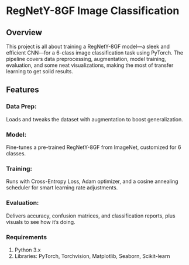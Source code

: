 # RegNetY-8GF Image Classification
## Overview
This project is all about training a RegNetY-8GF model—a sleek and efficient CNN—for a 6-class image classification task using PyTorch. The pipeline covers data preprocessing, augmentation, model training, evaluation, and some neat visualizations, making the most of transfer learning to get solid results.

## Features
### Data Prep:
Loads and tweaks the dataset with augmentation to boost generalization.
### Model: 
Fine-tunes a pre-trained RegNetY-8GF from ImageNet, customized for 6 classes.
### Training:
Runs with Cross-Entropy Loss, Adam optimizer, and a cosine annealing scheduler for smart learning rate adjustments.
### Evaluation: 
Delivers accuracy, confusion matrices, and classification reports, plus visuals to see how it’s doing.
### Requirements
1. Python 3.x
2. Libraries: PyTorch, Torchvision, Matplotlib, Seaborn, Scikit-learn

